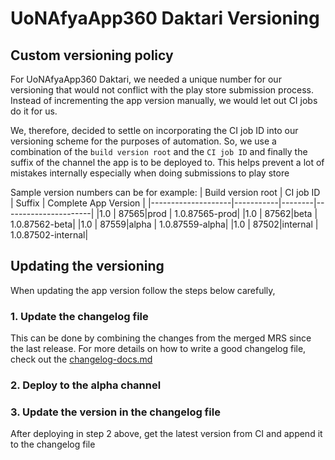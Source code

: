 # UoNAfyaApp360 Daktari Versioning

## Custom versioning policy

For UoNAfyaApp360 Daktari, we needed a unique number for our versioning that would not conflict with the play store submission process. Instead of incrementing the app version manually, we would let out CI jobs do it for us.

We, therefore, decided to settle on incorporating the CI job ID into our versioning scheme for the purposes of automation. So, we use a combination of the `build version root` and the `CI job ID` and finally the suffix of the channel the app is to be deployed to. This helps prevent a lot of mistakes internally especially when doing submissions to play store

Sample version numbers can be for example:
| Build version root | CI job ID | Suffix | Complete App Version |
|--------------------|-----------|--------|----------------------|
|1.0 | 87565|prod | 1.0.87565-prod|
|1.0 | 87562|beta | 1.0.87562-beta|
|1.0 | 87559|alpha | 1.0.87559-alpha|
|1.0 | 87502|internal | 1.0.87502-internal|

## Updating the versioning

When updating the app version follow the steps below carefully,

### 1. Update the changelog file

This can be done by combining the changes from the merged MRS since the last release. For more details on how to write a good changelog file, check out the [changelog-docs.md](https://github.com/savannahghi/AfyaMoja/tree/main/docs/changelog_docs.md)

### 2. Deploy to the alpha channel

### 3. Update the version in the changelog file

After deploying in step 2 above, get the latest version from CI and append it to the changelog file
